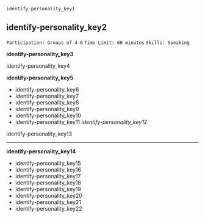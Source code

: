 ```ngMeta
identify-personality_key1
```
## identify-personality_key2
`Participation: Groups of 4-6`
`Time Limit: 60 minutes`
`Skills: Speaking`

**identify-personality_key3**

identify-personality_key4

**identify-personality_key5**

* identify-personality_key6
* identify-personality_key7
* identify-personality_key8
* identify-personality_key9
* identify-personality_key10
* identify-personality_key11
*identify-personality_key12*

identify-personality_key13

 ---

**identify-personality_key14**

* identify-personality_key15
* identify-personality_key16
* identify-personality_key17
* identify-personality_key18
* identify-personality_key19
* identify-personality_key20
* identify-personality_key21
* identify-personality_key22
